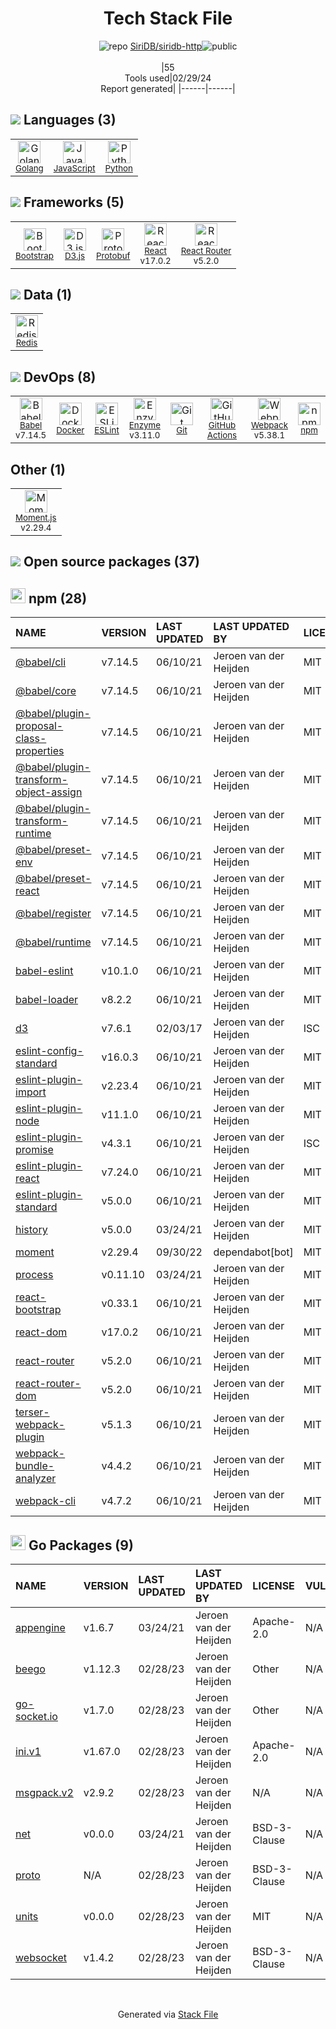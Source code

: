 <!--
&lt;--- Readme.md Snippet without images Start ---&gt;
## Tech Stack
SiriDB/siridb-http is built on the following main stack:

- [Golang](http://golang.org/) – Languages
- [JavaScript](https://developer.mozilla.org/en-US/docs/Web/JavaScript) – Languages
- [Python](https://www.python.org) – Languages
- [Bootstrap](http://getbootstrap.com/) – Front-End Frameworks
- [D3.js](http://d3js.org/) – Charting Libraries
- [Protobuf](https://developers.google.com/protocol-buffers/) – Serialization Frameworks
- [React](https://reactjs.org/) – Javascript UI Libraries
- [React Router](https://github.com/rackt/react-router) – JavaScript Framework Components
- [Redis](http://redis.io/) – In-Memory Databases
- [Babel](http://babeljs.io/) – JavaScript Compilers
- [Docker](https://www.docker.com/) – Virtual Machine Platforms & Containers
- [ESLint](http://eslint.org/) – Code Review
- [Enzyme](https://enzymejs.github.io/enzyme/) – Javascript Testing Framework
- [GitHub Actions](https://github.com/features/actions) – Continuous Integration
- [Webpack](http://webpack.js.org) – JS Build Tools / JS Task Runners
- [Moment.js](http://momentjs.com/) – Javascript Utilities & Libraries

Full tech stack [here](/techstack.md)

&lt;--- Readme.md Snippet without images End ---&gt;

&lt;--- Readme.md Snippet with images Start ---&gt;
## Tech Stack
SiriDB/siridb-http is built on the following main stack:

- <img width='25' height='25' src='https://img.stackshare.io/service/1005/O6AczwfV_400x400.png' alt='Golang'/> [Golang](http://golang.org/) – Languages
- <img width='25' height='25' src='https://img.stackshare.io/service/1209/javascript.jpeg' alt='JavaScript'/> [JavaScript](https://developer.mozilla.org/en-US/docs/Web/JavaScript) – Languages
- <img width='25' height='25' src='https://img.stackshare.io/service/993/pUBY5pVj.png' alt='Python'/> [Python](https://www.python.org) – Languages
- <img width='25' height='25' src='https://img.stackshare.io/service/1101/C9QJ7V3X.png' alt='Bootstrap'/> [Bootstrap](http://getbootstrap.com/) – Front-End Frameworks
- <img width='25' height='25' src='https://img.stackshare.io/service/1491/HgKolWB5_400x400.jpg' alt='D3.js'/> [D3.js](http://d3js.org/) – Charting Libraries
- <img width='25' height='25' src='https://img.stackshare.io/service/4393/ma2jqJKH_400x400.png' alt='Protobuf'/> [Protobuf](https://developers.google.com/protocol-buffers/) – Serialization Frameworks
- <img width='25' height='25' src='https://img.stackshare.io/service/1020/OYIaJ1KK.png' alt='React'/> [React](https://reactjs.org/) – Javascript UI Libraries
- <img width='25' height='25' src='https://img.stackshare.io/service/3350/8261421.png' alt='React Router'/> [React Router](https://github.com/rackt/react-router) – JavaScript Framework Components
- <img width='25' height='25' src='https://img.stackshare.io/service/1031/default_cbce472cd134adc6688572f999e9122b9657d4ba.png' alt='Redis'/> [Redis](http://redis.io/) – In-Memory Databases
- <img width='25' height='25' src='https://img.stackshare.io/service/2739/-1wfGjNw.png' alt='Babel'/> [Babel](http://babeljs.io/) – JavaScript Compilers
- <img width='25' height='25' src='https://img.stackshare.io/service/586/n4u37v9t_400x400.png' alt='Docker'/> [Docker](https://www.docker.com/) – Virtual Machine Platforms & Containers
- <img width='25' height='25' src='https://img.stackshare.io/service/3337/Q4L7Jncy.jpg' alt='ESLint'/> [ESLint](http://eslint.org/) – Code Review
- <img width='25' height='25' src='https://img.stackshare.io/service/4488/default_87e6ca3fa146a959af95ccf3df1ec550eb434129.png' alt='Enzyme'/> [Enzyme](https://enzymejs.github.io/enzyme/) – Javascript Testing Framework
- <img width='25' height='25' src='https://img.stackshare.io/service/11563/actions.png' alt='GitHub Actions'/> [GitHub Actions](https://github.com/features/actions) – Continuous Integration
- <img width='25' height='25' src='https://img.stackshare.io/service/1682/IMG_4636.PNG' alt='Webpack'/> [Webpack](http://webpack.js.org) – JS Build Tools / JS Task Runners
- <img width='25' height='25' src='https://img.stackshare.io/service/3643/Xrtdc94q_400x400.png' alt='Moment.js'/> [Moment.js](http://momentjs.com/) – Javascript Utilities & Libraries

Full tech stack [here](/techstack.md)

&lt;--- Readme.md Snippet with images End ---&gt;
-->
<div align="center">

# Tech Stack File
![](https://img.stackshare.io/repo.svg "repo") [SiriDB/siridb-http](https://github.com/SiriDB/siridb-http)![](https://img.stackshare.io/public_badge.svg "public")
<br/><br/>
|55<br/>Tools used|02/29/24 <br/>Report generated|
|------|------|
</div>

## <img src='https://img.stackshare.io/languages.svg'/> Languages (3)
<table><tr>
  <td align='center'>
  <img width='36' height='36' src='https://img.stackshare.io/service/1005/O6AczwfV_400x400.png' alt='Golang'>
  <br>
  <sub><a href="http://golang.org/">Golang</a></sub>
  <br>
  <sub></sub>
</td>

<td align='center'>
  <img width='36' height='36' src='https://img.stackshare.io/service/1209/javascript.jpeg' alt='JavaScript'>
  <br>
  <sub><a href="https://developer.mozilla.org/en-US/docs/Web/JavaScript">JavaScript</a></sub>
  <br>
  <sub></sub>
</td>

<td align='center'>
  <img width='36' height='36' src='https://img.stackshare.io/service/993/pUBY5pVj.png' alt='Python'>
  <br>
  <sub><a href="https://www.python.org">Python</a></sub>
  <br>
  <sub></sub>
</td>

</tr>
</table>

## <img src='https://img.stackshare.io/frameworks.svg'/> Frameworks (5)
<table><tr>
  <td align='center'>
  <img width='36' height='36' src='https://img.stackshare.io/service/1101/C9QJ7V3X.png' alt='Bootstrap'>
  <br>
  <sub><a href="http://getbootstrap.com/">Bootstrap</a></sub>
  <br>
  <sub></sub>
</td>

<td align='center'>
  <img width='36' height='36' src='https://img.stackshare.io/service/1491/HgKolWB5_400x400.jpg' alt='D3.js'>
  <br>
  <sub><a href="http://d3js.org/">D3.js</a></sub>
  <br>
  <sub></sub>
</td>

<td align='center'>
  <img width='36' height='36' src='https://img.stackshare.io/service/4393/ma2jqJKH_400x400.png' alt='Protobuf'>
  <br>
  <sub><a href="https://developers.google.com/protocol-buffers/">Protobuf</a></sub>
  <br>
  <sub></sub>
</td>

<td align='center'>
  <img width='36' height='36' src='https://img.stackshare.io/service/1020/OYIaJ1KK.png' alt='React'>
  <br>
  <sub><a href="https://reactjs.org/">React</a></sub>
  <br>
  <sub>v17.0.2</sub>
</td>

<td align='center'>
  <img width='36' height='36' src='https://img.stackshare.io/service/3350/8261421.png' alt='React Router'>
  <br>
  <sub><a href="https://github.com/rackt/react-router">React Router</a></sub>
  <br>
  <sub>v5.2.0</sub>
</td>

</tr>
</table>

## <img src='https://img.stackshare.io/databases.svg'/> Data (1)
<table><tr>
  <td align='center'>
  <img width='36' height='36' src='https://img.stackshare.io/service/1031/default_cbce472cd134adc6688572f999e9122b9657d4ba.png' alt='Redis'>
  <br>
  <sub><a href="http://redis.io/">Redis</a></sub>
  <br>
  <sub></sub>
</td>

</tr>
</table>

## <img src='https://img.stackshare.io/devops.svg'/> DevOps (8)
<table><tr>
  <td align='center'>
  <img width='36' height='36' src='https://img.stackshare.io/service/2739/-1wfGjNw.png' alt='Babel'>
  <br>
  <sub><a href="http://babeljs.io/">Babel</a></sub>
  <br>
  <sub>v7.14.5</sub>
</td>

<td align='center'>
  <img width='36' height='36' src='https://img.stackshare.io/service/586/n4u37v9t_400x400.png' alt='Docker'>
  <br>
  <sub><a href="https://www.docker.com/">Docker</a></sub>
  <br>
  <sub></sub>
</td>

<td align='center'>
  <img width='36' height='36' src='https://img.stackshare.io/service/3337/Q4L7Jncy.jpg' alt='ESLint'>
  <br>
  <sub><a href="http://eslint.org/">ESLint</a></sub>
  <br>
  <sub></sub>
</td>

<td align='center'>
  <img width='36' height='36' src='https://img.stackshare.io/service/4488/default_87e6ca3fa146a959af95ccf3df1ec550eb434129.png' alt='Enzyme'>
  <br>
  <sub><a href="https://enzymejs.github.io/enzyme/">Enzyme</a></sub>
  <br>
  <sub>v3.11.0</sub>
</td>

<td align='center'>
  <img width='36' height='36' src='https://img.stackshare.io/service/1046/git.png' alt='Git'>
  <br>
  <sub><a href="http://git-scm.com/">Git</a></sub>
  <br>
  <sub></sub>
</td>

<td align='center'>
  <img width='36' height='36' src='https://img.stackshare.io/service/11563/actions.png' alt='GitHub Actions'>
  <br>
  <sub><a href="https://github.com/features/actions">GitHub Actions</a></sub>
  <br>
  <sub></sub>
</td>

<td align='center'>
  <img width='36' height='36' src='https://img.stackshare.io/service/1682/IMG_4636.PNG' alt='Webpack'>
  <br>
  <sub><a href="http://webpack.js.org">Webpack</a></sub>
  <br>
  <sub>v5.38.1</sub>
</td>

<td align='center'>
  <img width='36' height='36' src='https://img.stackshare.io/service/1120/lejvzrnlpb308aftn31u.png' alt='npm'>
  <br>
  <sub><a href="https://www.npmjs.com/">npm</a></sub>
  <br>
  <sub></sub>
</td>

</tr>
</table>

## Other (1)
<table><tr>
  <td align='center'>
  <img width='36' height='36' src='https://img.stackshare.io/service/3643/Xrtdc94q_400x400.png' alt='Moment.js'>
  <br>
  <sub><a href="http://momentjs.com/">Moment.js</a></sub>
  <br>
  <sub>v2.29.4</sub>
</td>

</tr>
</table>


## <img src='https://img.stackshare.io/group.svg' /> Open source packages (37)</h2>

## <img width='24' height='24' src='https://img.stackshare.io/service/1120/lejvzrnlpb308aftn31u.png'/> npm (28)

|NAME|VERSION|LAST UPDATED|LAST UPDATED BY|LICENSE|VULNERABILITIES|
|:------|:------|:------|:------|:------|:------|
|[@babel/cli](https://www.npmjs.com/@babel/cli)|v7.14.5|06/10/21|Jeroen van der Heijden |MIT|N/A|
|[@babel/core](https://www.npmjs.com/@babel/core)|v7.14.5|06/10/21|Jeroen van der Heijden |MIT|N/A|
|[@babel/plugin-proposal-class-properties](https://www.npmjs.com/@babel/plugin-proposal-class-properties)|v7.14.5|06/10/21|Jeroen van der Heijden |MIT|N/A|
|[@babel/plugin-transform-object-assign](https://www.npmjs.com/@babel/plugin-transform-object-assign)|v7.14.5|06/10/21|Jeroen van der Heijden |MIT|N/A|
|[@babel/plugin-transform-runtime](https://www.npmjs.com/@babel/plugin-transform-runtime)|v7.14.5|06/10/21|Jeroen van der Heijden |MIT|N/A|
|[@babel/preset-env](https://www.npmjs.com/@babel/preset-env)|v7.14.5|06/10/21|Jeroen van der Heijden |MIT|N/A|
|[@babel/preset-react](https://www.npmjs.com/@babel/preset-react)|v7.14.5|06/10/21|Jeroen van der Heijden |MIT|N/A|
|[@babel/register](https://www.npmjs.com/@babel/register)|v7.14.5|06/10/21|Jeroen van der Heijden |MIT|N/A|
|[@babel/runtime](https://www.npmjs.com/@babel/runtime)|v7.14.5|06/10/21|Jeroen van der Heijden |MIT|N/A|
|[babel-eslint](https://www.npmjs.com/babel-eslint)|v10.1.0|06/10/21|Jeroen van der Heijden |MIT|N/A|
|[babel-loader](https://www.npmjs.com/babel-loader)|v8.2.2|06/10/21|Jeroen van der Heijden |MIT|N/A|
|[d3](https://www.npmjs.com/d3)|v7.6.1|02/03/17|Jeroen van der Heijden |ISC|N/A|
|[eslint-config-standard](https://www.npmjs.com/eslint-config-standard)|v16.0.3|06/10/21|Jeroen van der Heijden |MIT|N/A|
|[eslint-plugin-import](https://www.npmjs.com/eslint-plugin-import)|v2.23.4|06/10/21|Jeroen van der Heijden |MIT|N/A|
|[eslint-plugin-node](https://www.npmjs.com/eslint-plugin-node)|v11.1.0|06/10/21|Jeroen van der Heijden |MIT|N/A|
|[eslint-plugin-promise](https://www.npmjs.com/eslint-plugin-promise)|v4.3.1|06/10/21|Jeroen van der Heijden |ISC|N/A|
|[eslint-plugin-react](https://www.npmjs.com/eslint-plugin-react)|v7.24.0|06/10/21|Jeroen van der Heijden |MIT|N/A|
|[eslint-plugin-standard](https://www.npmjs.com/eslint-plugin-standard)|v5.0.0|06/10/21|Jeroen van der Heijden |MIT|N/A|
|[history](https://www.npmjs.com/history)|v5.0.0|03/24/21|Jeroen van der Heijden |MIT|N/A|
|[moment](https://www.npmjs.com/moment)|v2.29.4|09/30/22|dependabot[bot] |MIT|N/A|
|[process](https://www.npmjs.com/process)|v0.11.10|03/24/21|Jeroen van der Heijden |MIT|N/A|
|[react-bootstrap](https://www.npmjs.com/react-bootstrap)|v0.33.1|06/10/21|Jeroen van der Heijden |MIT|N/A|
|[react-dom](https://www.npmjs.com/react-dom)|v17.0.2|06/10/21|Jeroen van der Heijden |MIT|N/A|
|[react-router](https://www.npmjs.com/react-router)|v5.2.0|06/10/21|Jeroen van der Heijden |MIT|N/A|
|[react-router-dom](https://www.npmjs.com/react-router-dom)|v5.2.0|06/10/21|Jeroen van der Heijden |MIT|N/A|
|[terser-webpack-plugin](https://www.npmjs.com/terser-webpack-plugin)|v5.1.3|06/10/21|Jeroen van der Heijden |MIT|N/A|
|[webpack-bundle-analyzer](https://www.npmjs.com/webpack-bundle-analyzer)|v4.4.2|06/10/21|Jeroen van der Heijden |MIT|N/A|
|[webpack-cli](https://www.npmjs.com/webpack-cli)|v4.7.2|06/10/21|Jeroen van der Heijden |MIT|N/A|


## <img width='24' height='24' src='https://img.stackshare.io/service/21112/default_1346bbda8fe03e4dce5601323a3ca47a10c1ae36.png'/> Go Packages (9)

|NAME|VERSION|LAST UPDATED|LAST UPDATED BY|LICENSE|VULNERABILITIES|
|:------|:------|:------|:------|:------|:------|
|[appengine](https://pkg.go.dev/google.golang.org/appengine)|v1.6.7|03/24/21|Jeroen van der Heijden |Apache-2.0|N/A|
|[beego](https://pkg.go.dev/github.com/astaxie/beego)|v1.12.3|02/28/23|Jeroen van der Heijden |Other|N/A|
|[go-socket.io](https://pkg.go.dev/github.com/googollee/go-socket.io)|v1.7.0|02/28/23|Jeroen van der Heijden |Other|N/A|
|[ini.v1](https://pkg.go.dev/gopkg.in/ini.v1)|v1.67.0|02/28/23|Jeroen van der Heijden |Apache-2.0|N/A|
|[msgpack.v2](https://pkg.go.dev/gopkg.in/vmihailenco/msgpack.v2)|v2.9.2|02/28/23|Jeroen van der Heijden |N/A|N/A|
|[net](https://pkg.go.dev/golang.org/x/net)|v0.0.0|03/24/21|Jeroen van der Heijden |BSD-3-Clause|N/A|
|[proto](https://pkg.go.dev/github.com/golang/protobuf/proto)|N/A|02/28/23|Jeroen van der Heijden |BSD-3-Clause|N/A|
|[units](https://pkg.go.dev/github.com/alecthomas/units)|v0.0.0|02/28/23|Jeroen van der Heijden |MIT|N/A|
|[websocket](https://pkg.go.dev/github.com/gorilla/websocket)|v1.4.2|02/28/23|Jeroen van der Heijden |BSD-3-Clause|N/A|

<br/>
<div align='center'>

Generated via [Stack File](https://github.com/marketplace/stack-file)
